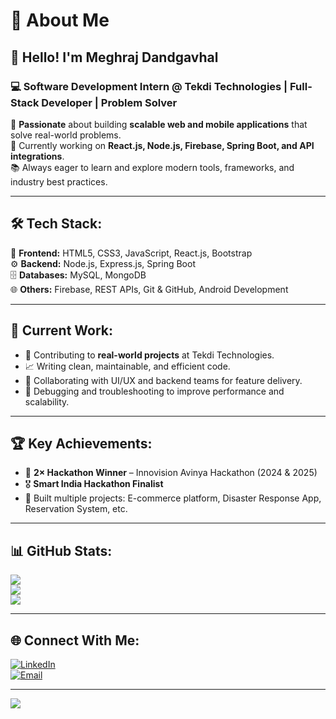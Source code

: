 # 💼 About Me  

## 👋 Hello! I'm **Meghraj Dandgavhal**  
### 💻 Software Development Intern @ Tekdi Technologies | Full-Stack Developer | Problem Solver  

🚀 **Passionate** about building **scalable web and mobile applications** that solve real-world problems.  
🎯 Currently working on **React.js, Node.js, Firebase, Spring Boot, and API integrations**.  
📚 Always eager to learn and explore modern tools, frameworks, and industry best practices.  

---

## 🛠️ Tech Stack:  
🔹 **Frontend:** HTML5, CSS3, JavaScript, React.js, Bootstrap  
⚙️ **Backend:** Node.js, Express.js, Spring Boot  
🗄️ **Databases:** MySQL, MongoDB  
🌐 **Others:** Firebase, REST APIs, Git & GitHub, Android Development  

---

## 📌 Current Work:  
- 💼 Contributing to **real-world projects** at Tekdi Technologies.  
- 📈 Writing clean, maintainable, and efficient code.  
- 🤝 Collaborating with UI/UX and backend teams for feature delivery.  
- 🐞 Debugging and troubleshooting to improve performance and scalability.  

---

## 🏆 Key Achievements:  
- 🥉 **2× Hackathon Winner** – Innovision Avinya Hackathon (2024 & 2025)  
- 🎖️ **Smart India Hackathon Finalist**  
- 📌 Built multiple projects: E-commerce platform, Disaster Response App, Reservation System, etc.  

---

## 📊 GitHub Stats:
![](https://github-readme-stats.vercel.app/api?username=YOUR_COMPANY_GITHUB_USERNAME&theme=shadow_blue&hide_border=false&include_all_commits=true&count_private=true)<br/>
![](https://nirzak-streak-stats.vercel.app/?user=YOUR_COMPANY_GITHUB_USERNAME&theme=shadow_blue&hide_border=false)<br/>
![](https://github-readme-stats.vercel.app/api/top-langs/?username=YOUR_COMPANY_GITHUB_USERNAME&theme=shadow_blue&hide_border=false&include_all_commits=true&count_private=true&layout=compact)

---

## 🌐 Connect With Me:
[![LinkedIn](https://img.shields.io/badge/LinkedIn-%230077B5.svg?logo=linkedin&logoColor=white)](https://linkedin.com/in/MegharajDandgavhal)  
[![Email](https://img.shields.io/badge/Email-D14836?logo=gmail&logoColor=white)](mailto:megharajdandgavhal2004@gmail.com)  

---
[![](https://visitcount.itsvg.in/api?id=YOUR_COMPANY_GITHUB_USERNAME&icon=0&color=0)](https://visitcount.itsvg.in)
